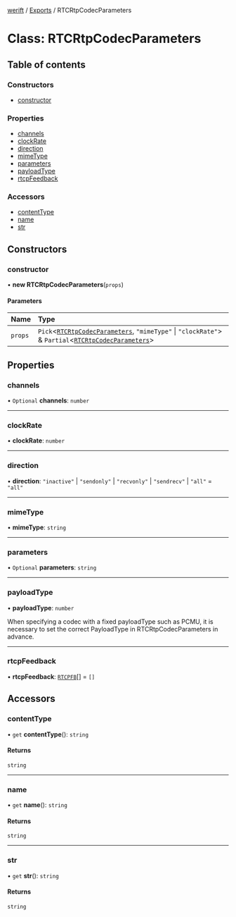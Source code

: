 [werift](../README.md) / [Exports](../modules.md) / RTCRtpCodecParameters

# Class: RTCRtpCodecParameters

## Table of contents

### Constructors

- [constructor](RTCRtpCodecParameters.md#constructor)

### Properties

- [channels](RTCRtpCodecParameters.md#channels)
- [clockRate](RTCRtpCodecParameters.md#clockrate)
- [direction](RTCRtpCodecParameters.md#direction)
- [mimeType](RTCRtpCodecParameters.md#mimetype)
- [parameters](RTCRtpCodecParameters.md#parameters)
- [payloadType](RTCRtpCodecParameters.md#payloadtype)
- [rtcpFeedback](RTCRtpCodecParameters.md#rtcpfeedback)

### Accessors

- [contentType](RTCRtpCodecParameters.md#contenttype)
- [name](RTCRtpCodecParameters.md#name)
- [str](RTCRtpCodecParameters.md#str)

## Constructors

### constructor

• **new RTCRtpCodecParameters**(`props`)

#### Parameters

| Name | Type |
| :------ | :------ |
| `props` | `Pick`<[`RTCRtpCodecParameters`](RTCRtpCodecParameters.md), ``"mimeType"`` \| ``"clockRate"``\> & `Partial`<[`RTCRtpCodecParameters`](RTCRtpCodecParameters.md)\> |

## Properties

### channels

• `Optional` **channels**: `number`

___

### clockRate

• **clockRate**: `number`

___

### direction

• **direction**: ``"inactive"`` \| ``"sendonly"`` \| ``"recvonly"`` \| ``"sendrecv"`` \| ``"all"`` = `"all"`

___

### mimeType

• **mimeType**: `string`

___

### parameters

• `Optional` **parameters**: `string`

___

### payloadType

• **payloadType**: `number`

When specifying a codec with a fixed payloadType such as PCMU,
it is necessary to set the correct PayloadType in RTCRtpCodecParameters in advance.

___

### rtcpFeedback

• **rtcpFeedback**: [`RTCPFB`](../modules.md#rtcpfb)[] = `[]`

## Accessors

### contentType

• `get` **contentType**(): `string`

#### Returns

`string`

___

### name

• `get` **name**(): `string`

#### Returns

`string`

___

### str

• `get` **str**(): `string`

#### Returns

`string`

